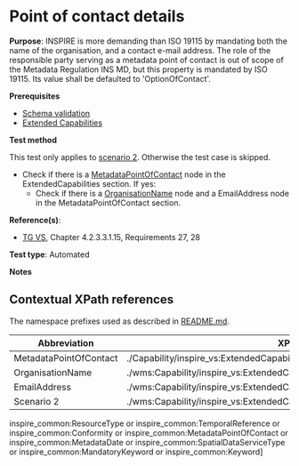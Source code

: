 # Point of contact details

**Purpose**: INSPIRE is more demanding than ISO 19115 by mandating both the name of the organisation, and a contact e-mail address. The role of the responsible party serving as a metadata point of contact is out of scope of the Metadata Regulation INS MD, but this property is mandated by ISO 19115. Its value shall be defaulted to 'OptionOfContact'.

**Prerequisites**

* [Schema validation](./schema-validation)
* [Extended Capabilities](./extended-capabilities)

**Test method**

This test only applies to [scenario 2](#scenario-2). Otherwise the test case is skipped.

* Check if there is a [MetadataPointOfContact](#MetadataPointOfContact) node in the ExtendedCapabilities section.  If yes:
  * Check if there is a [OrganisationName](#OrganisationName) node and a EmailAddress node in the MetadataPointOfContact section.

**Reference(s)**:
* [TG VS](./README#ref_TG_VS), Chapter 4.2.3.3.1.15, Requirements 27, 28


**Test type**: Automated

**Notes**

## Contextual XPath references

The namespace prefixes used as described in [README.md](./README#namespaces).

Abbreviation                                               |  XPath expression (relative to wms:WMS_Capabilities)
---------------------------------------------------------- | -------------------------------------------------------------------------
MetadataPointOfContact <a name="MetadataPointOfContact"></a> | ./Capability/inspire_vs:ExtendedCapabilities/inspire_common:MetadataPointOfContact
OrganisationName <a name="OrganisationName"></a> | ./wms:Capability/inspire_vs:ExtendedCapabilities/inspire_common:MetadataPointOfContact/inspire_common:OrganisationName
EmailAddress <a name="EmailAddress"></a> | ./wms:Capability/inspire_vs:ExtendedCapabilities/inspire_common:MetadataPointOfContact/inspire_common:EmailAddress
Scenario 2 <a name="scenario-2"/> | ./wms:Capability/inspire_vs:ExtendedCapabilities[inspire_common:ResourceLocator or 
inspire_common:ResourceType or inspire_common:TemporalReference or inspire_common:Conformity or inspire_common:MetadataPointOfContact or 
inspire_common:MetadataDate or inspire_common:SpatialDataServiceType or inspire_common:MandatoryKeyword or inspire_common:Keyword]
